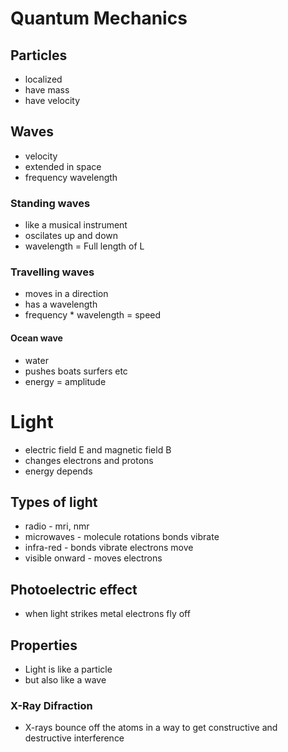 # Quantum Mechanics
## Particles
+ localized
+ have mass
+ have velocity

## Waves
+ velocity
+ extended in space
+ frequency wavelength

### Standing waves
+ like a musical instrument
+ oscilates up and down
+ wavelength = Full length of L

### Travelling waves
+ moves in a direction
+ has a wavelength
+ frequency * wavelength = speed

#### Ocean wave
+ water
+ pushes boats surfers etc
+ energy = amplitude

# Light
+ electric field E and magnetic field B
+ changes electrons and protons
+ energy depends

## Types of light
+ radio - mri, nmr
+ microwaves - molecule rotations bonds vibrate
+ infra-red - bonds vibrate electrons move
+ visible onward - moves electrons

## Photoelectric effect
+ when light strikes metal electrons fly off

## Properties
+ Light is like a particle
+ but also like a wave

### X-Ray Difraction
+ X-rays bounce off the atoms in a way to get constructive and destructive interference

